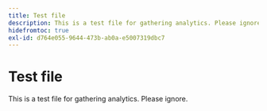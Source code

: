 ```yaml
---
title: Test file
description: This is a test file for gathering analytics. Please ignore.
hidefromtoc: true
exl-id: d764e055-9644-473b-ab0a-e5007319dbc7
---
```

# Test file

This is a test file for gathering analytics. Please ignore.

